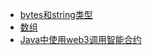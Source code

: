 <!-- docs/solidity/_sidebar.md -->

* [bytes和string类型](blockchain/solidity/bytes和string类型)
* [数组](blockchain/solidity/数组)
* [Java中使用web3调用智能合约](blockchain/solidity/Java中使用web3调用智能合约)
